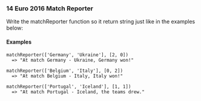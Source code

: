 ### 14 Euro 2016 Match Reporter

Write the matchReporter function so it return string just like in the examples below:

#### Examples

```
matchReporter(['Germany', 'Ukraine'], [2, 0])
  => "At match Germany - Ukraine, Germany won!"
```

```
matchReporter(['Belgium', 'Italy'], [0, 2])
  => "At match Belgium - Italy, Italy won!"
```

```
matchReporter(['Portugal', 'Iceland'], [1, 1])
  => "At match Portugal - Iceland, the teams drew."
```
